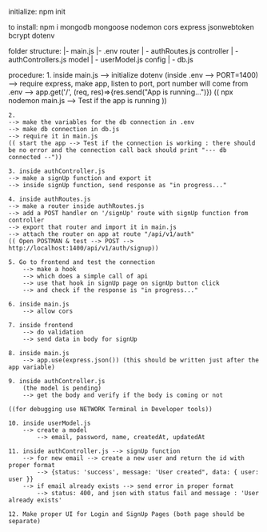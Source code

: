 initialize:
    npm init

to install: 
    npm i mongodb mongoose nodemon cors express jsonwebtoken bcrypt dotenv

folder structure:
    |- main.js
    |- .env
    router
        | - authRoutes.js
    controller
        | - authControllers.js
    model
        | - userModel.js
    config
        | - db.js

procedure:
    1. inside main.js
    --> initialize dotenv (inside .env --> PORT=1400)
    --> require express, make app, listen to port, port number will come from .env
    --> app.get('/', (req, res)=>{res.send("App is running...")})
    (( npx nodemon main.js --> Test if the app is running ))

    2. 
    --> make the variables for the db connection in .env
    --> make db connection in db.js
    --> require it in main.js
    (( start the app --> Test if the connection is working : there should be no error and the connection call back should print "--- db connected --"))

    3. inside authController.js
    --> make a signUp function and export it
    --> inside signUp function, send response as "in progress..."

    4. inside authRoutes.js
    --> make a router inside authRoutes.js
    --> add a POST handler on '/signUp' route with signUp function from controller
    --> export that router and import it in main.js
    --> attach the router on app at route "/api/v1/auth"
    (( Open POSTMAN & test --> POST --> http://localhost:1400/api/v1/auth/signup))

    5. Go to frontend and test the connection
        --> make a hook
        --> which does a simple call of api
        --> use that hook in signUp page on signUp button click
        --> and check if the response is "in progress..."

    6. inside main.js
        --> allow cors

    7. inside frontend 
        --> do validation
        --> send data in body for signUp

    8. inside main.js
        --> app.use(express.json()) (this should be written just after the app variable)
    
    9. inside authController.js
        (the model is pending)
        --> get the body and verify if the body is coming or not
        
    ((for debugging use NETWORK Terminal in Developer tools))

    10. inside userModel.js
        --> create a model
            --> email, password, name, createdAt, updatedAt
    
    11. inside authController.js --> signUp function
        --> for new email --> create a new user and return the id with proper format
            --> {status: 'success', message: 'User created", data: { user: user }}
        --> if email already exists --> send error in proper format
            --> status: 400, and json with status fail and message : 'User already exists'

    12. Make proper UI for Login and SignUp Pages (both page should be separate)








